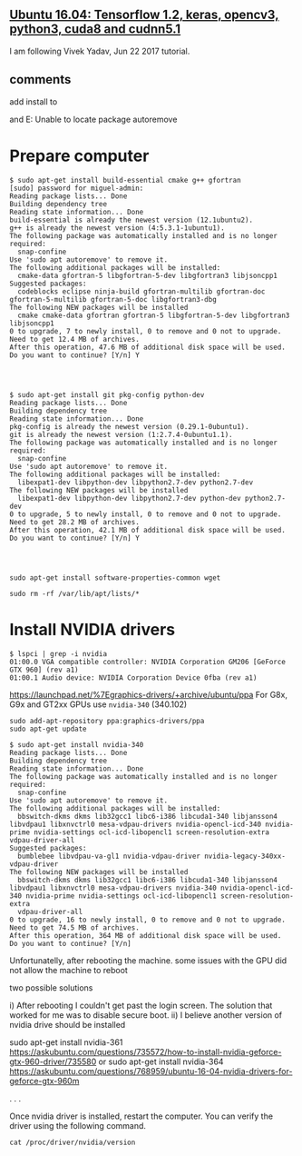 [Ubuntu 16.04: Tensorflow 1.2, keras, opencv3, python3, cuda8 and cudnn5.1](https://medium.com/@vivek.yadav/deep-learning-setup-for-ubuntu-16-04-tensorflow-1-2-keras-opencv3-python3-cuda8-and-cudnn5-1-324438dd46f0)
---

I am following Vivek Yadav, Jun 22 2017 tutorial.

## comments

add install to

and E: Unable to locate package autoremove



# Prepare computer
```
$ sudo apt-get install build-essential cmake g++ gfortran
[sudo] password for miguel-admin:
Reading package lists... Done
Building dependency tree       
Reading state information... Done
build-essential is already the newest version (12.1ubuntu2).
g++ is already the newest version (4:5.3.1-1ubuntu1).
The following package was automatically installed and is no longer required:
  snap-confine
Use 'sudo apt autoremove' to remove it.
The following additional packages will be installed:
  cmake-data gfortran-5 libgfortran-5-dev libgfortran3 libjsoncpp1
Suggested packages:
  codeblocks eclipse ninja-build gfortran-multilib gfortran-doc gfortran-5-multilib gfortran-5-doc libgfortran3-dbg
The following NEW packages will be installed
  cmake cmake-data gfortran gfortran-5 libgfortran-5-dev libgfortran3 libjsoncpp1
0 to upgrade, 7 to newly install, 0 to remove and 0 not to upgrade.
Need to get 12.4 MB of archives.
After this operation, 47.6 MB of additional disk space will be used.
Do you want to continue? [Y/n] Y




$ sudo apt-get install git pkg-config python-dev
Reading package lists... Done
Building dependency tree       
Reading state information... Done
pkg-config is already the newest version (0.29.1-0ubuntu1).
git is already the newest version (1:2.7.4-0ubuntu1.1).
The following package was automatically installed and is no longer required:
  snap-confine
Use 'sudo apt autoremove' to remove it.
The following additional packages will be installed:
  libexpat1-dev libpython-dev libpython2.7-dev python2.7-dev
The following NEW packages will be installed
  libexpat1-dev libpython-dev libpython2.7-dev python-dev python2.7-dev
0 to upgrade, 5 to newly install, 0 to remove and 0 not to upgrade.
Need to get 28.2 MB of archives.
After this operation, 42.1 MB of additional disk space will be used.
Do you want to continue? [Y/n] Y




sudo apt-get install software-properties-common wget

sudo rm -rf /var/lib/apt/lists/*
```


# Install NVIDIA drivers

```
$ lspci | grep -i nvidia
01:00.0 VGA compatible controller: NVIDIA Corporation GM206 [GeForce GTX 960] (rev a1)
01:00.1 Audio device: NVIDIA Corporation Device 0fba (rev a1)
```

https://launchpad.net/%7Egraphics-drivers/+archive/ubuntu/ppa
For G8x, G9x and GT2xx GPUs use `nvidia-340` (340.102)



```
sudo add-apt-repository ppa:graphics-drivers/ppa
sudo apt-get update
```


```
$ sudo apt-get install nvidia-340
Reading package lists... Done
Building dependency tree       
Reading state information... Done
The following package was automatically installed and is no longer required:
  snap-confine
Use 'sudo apt autoremove' to remove it.
The following additional packages will be installed:
  bbswitch-dkms dkms lib32gcc1 libc6-i386 libcuda1-340 libjansson4 libvdpau1 libxnvctrl0 mesa-vdpau-drivers nvidia-opencl-icd-340 nvidia-prime nvidia-settings ocl-icd-libopencl1 screen-resolution-extra vdpau-driver-all
Suggested packages:
  bumblebee libvdpau-va-gl1 nvidia-vdpau-driver nvidia-legacy-340xx-vdpau-driver
The following NEW packages will be installed
  bbswitch-dkms dkms lib32gcc1 libc6-i386 libcuda1-340 libjansson4 libvdpau1 libxnvctrl0 mesa-vdpau-drivers nvidia-340 nvidia-opencl-icd-340 nvidia-prime nvidia-settings ocl-icd-libopencl1 screen-resolution-extra
  vdpau-driver-all
0 to upgrade, 16 to newly install, 0 to remove and 0 not to upgrade.
Need to get 74.5 MB of archives.
After this operation, 364 MB of additional disk space will be used.
Do you want to continue? [Y/n]

```


Unfortunatelly, after rebooting the machine. some issues with the GPU did not allow
the machine to reboot

two possible solutions


i) After rebooting I couldn't get past the login screen. The solution that worked for me was to disable secure boot.
ii) I believe another version of nvidia drive should be installed

sudo apt-get install nvidia-361
https://askubuntu.com/questions/735572/how-to-install-nvidia-geforce-gtx-960-driver/735580
or
sudo apt-get install nvidia-364
https://askubuntu.com/questions/768959/ubuntu-16-04-nvidia-drivers-for-geforce-gtx-960m




.
.
.



Once nvidia driver is installed, restart the computer. You can verify the driver using the following command.
```
cat /proc/driver/nvidia/version

```
